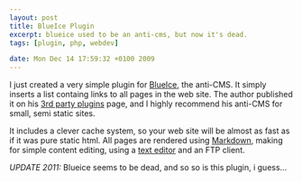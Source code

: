 ```yaml
--- 
layout: post
title: BlueIce Plugin
excerpt: blueice used to be an anti-cms, but now it's dead.
tags: [plugin, php, webdev]

date: Mon Dec 14 17:59:32 +0100 2009
---
```


I just created a very simple plugin for <a title="The Anti-CMS" href="http://blueiceapp.com">BlueIce</a>, the anti-CMS. It simply inserts a list containg links to all pages in the web site. The author published it on his <a href="http://blueiceapp.com/docs/plugins">3rd party plugins</a> page, and I highly recommend his anti-CMS for small, semi static sites.

It includes a clever cache system, so your web site will be almost as fast as if it was pure static html. All pages are rendered using <a href="http://daringfireball.net/projects/markdown/">Markdown</a>, making for simple content editing, using a <a href="http://geany.org/">text editor</a> and an FTP client.

*UPDATE 2011:*
Blueice seems to be dead, and so so is this plugin, i guess...